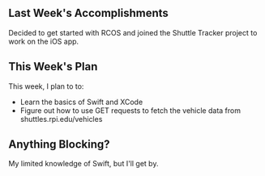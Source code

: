 ## Last Week's Accomplishments
Decided to get started with RCOS and joined the Shuttle Tracker project to work
on the iOS app.

## This Week's Plan
This week, I plan to to:
- Learn the basics of Swift and XCode
- Figure out how to use GET requests to fetch the vehicle data from
  shuttles.rpi.edu/vehicles

## Anything Blocking?
My limited knowledge of Swift, but I'll get by.


